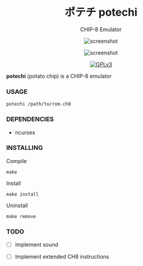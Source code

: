 <div align="center">

#  ポテチ potechi

CHIP-8 Emulator

![screenshot](https://github.com/onyasumi/potechi/blob/master/screenshots/ibm_logo.png?raw=true)

![screenshot](https://github.com/onyasumi/potechi/blob/master/screenshots/testrom.png?raw=true)

[![GPLv3](https://img.shields.io/badge/license-GPLv3-green)](#)

</div>

**potechi** (potato chip) is a CHIP-8 emulator

### USAGE

    potechi /path/to/rom.ch8

### DEPENDENCIES

- ncurses

### INSTALLING

Compile

    make

Install

    make install

Uninstall

    make remove

### TODO

- [ ] Implement sound
- [ ] Implement extended CH8 instructions

